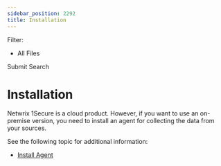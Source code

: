 ```yaml
---
sidebar_position: 2292
title: Installation
---
```


Filter: 

* All Files

Submit Search

# Installation

Netwrix 1Secure is a cloud product. However, if you want to use an on-premise version, you need to install an agent for collecting the data from your sources.

See the following topic for additional information:

* [Install Agent](InstallAgent "Install agent")